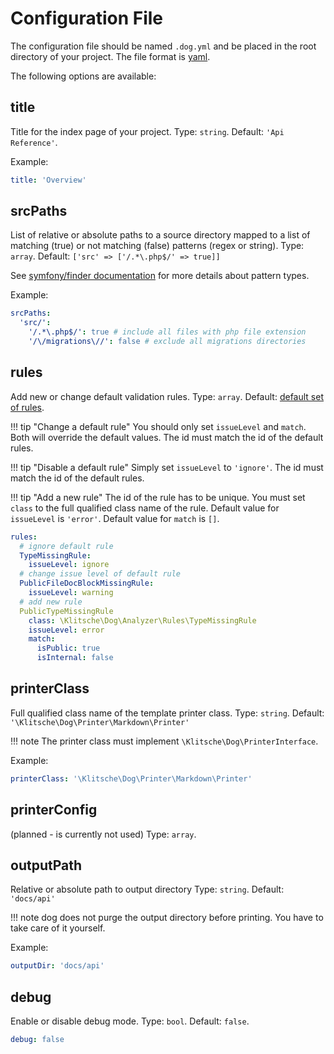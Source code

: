 # Configuration File

The configuration file should be named `.dog.yml` and be placed in the root directory of your project.
The file format is [yaml](https://yaml.org/).

The following options are available:

## title
Title for the index page of your project. 
Type: `string`. 
Default: `'Api Reference'`. 

Example: 

```yaml
title: 'Overview'
```

## srcPaths
List of relative or absolute paths to a source directory mapped to a list of matching (true) or not matching (false) patterns (regex or string). 
Type: `array`.
Default: `['src' => ['/.*\.php$/' => true]]`

See [symfony/finder documentation](https://symfony.com/doc/current/components/finder.html#path) for more details about pattern types.

Example:

```yaml
srcPaths:
  'src/':
    '/.*\.php$/': true # include all files with php file extension
    '/\/migrations\//': false # exclude all migrations directories
```

## rules
Add new or change default validation rules.
Type: `array`.
Default: [default set of rules](rules.md).

!!! tip "Change a default rule"
    You should only set `issueLevel` and `match`.
    Both will override the default values.
    The id must match the id of the default rules.

!!! tip "Disable a default rule"
    Simply set `issueLevel` to `'ignore'`.
    The id must match the id of the default rules.

!!! tip "Add a new rule"
    The id of the rule has to be unique. 
    You must set `class` to the full qualified class name of the rule. 
    Default value for `issueLevel` is `'error'`. 
    Default value for `match` is `[]`. 

```yaml
rules:
  # ignore default rule
  TypeMissingRule:
    issueLevel: ignore
  # change issue level of default rule
  PublicFileDocBlockMissingRule:
    issueLevel: warning
  # add new rule
  PublicTypeMissingRule
    class: \Klitsche\Dog\Analyzer\Rules\TypeMissingRule
    issueLevel: error
    match:
      isPublic: true
      isInternal: false
```

## printerClass
Full qualified class name of the template printer class.
Type: `string`. 
Default: `'\Klitsche\Dog\Printer\Markdown\Printer'`

!!! note 
    The printer class must implement `\Klitsche\Dog\PrinterInterface`. 
    
Example:

```yaml
printerClass: '\Klitsche\Dog\Printer\Markdown\Printer'
```

## printerConfig
(planned - is currently not used)
Type: `array`.

## outputPath
Relative or absolute path to output directory
Type: `string`. 
Default: `'docs/api'`

!!! note 
    dog does not purge the output directory before printing. You have to take care of it yourself.
    
Example:

```yaml
outputDir: 'docs/api'
```

## debug
Enable or disable debug mode.
Type: `bool`.
Default: `false`.

```yaml
debug: false
```